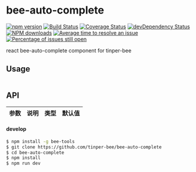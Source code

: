 # bee-auto-complete

[![npm version](https://img.shields.io/npm/v/bee-auto-complete.svg)](https://www.npmjs.com/package/bee-auto-complete)
[![Build Status](https://img.shields.io/travis/tinper-bee/bee-auto-complete/master.svg)](https://travis-ci.org/tinper-bee/bee-auto-complete)
[![Coverage Status](https://coveralls.io/repos/github/tinper-bee/bee-auto-complete/badge.svg?branch=master)](https://coveralls.io/github/tinper-bee/bee-auto-complete?branch=master)
[![devDependency Status](https://img.shields.io/david/dev/tinper-bee/bee-auto-complete.svg)](https://david-dm.org/tinper-bee/bee-auto-complete#info=devDependencies)
[![NPM downloads](http://img.shields.io/npm/dm/bee-auto-complete.svg?style=flat)](https://npmjs.org/package/bee-auto-complete)
[![Average time to resolve an issue](http://isitmaintained.com/badge/resolution/tinper-bee/bee-auto-complete.svg)](http://isitmaintained.com/project/tinper-bee/bee-auto-complete "Average time to resolve an issue")
[![Percentage of issues still open](http://isitmaintained.com/badge/open/tinper-bee/bee-auto-complete.svg)](http://isitmaintained.com/project/tinper-bee/bee-auto-complete "Percentage of issues still open")



react bee-auto-complete component for tinper-bee


## Usage

```js


```



## API

|参数|说明|类型|默认值|
|:--|:---:|:--:|---:|

#### develop

```sh
$ npm install -g bee-tools
$ git clone https://github.com/tinper-bee/bee-auto-complete
$ cd bee-auto-complete
$ npm install
$ npm run dev
```
